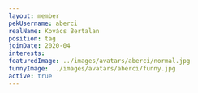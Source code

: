 ```yaml
---
layout: member
pekUsername: aberci
realName: Kovács Bertalan
position: tag
joinDate: 2020-04
interests:
featuredImage: ../images/avatars/aberci/normal.jpg
funnyImage: ../images/avatars/aberci/funny.jpg
active: true
---
```

